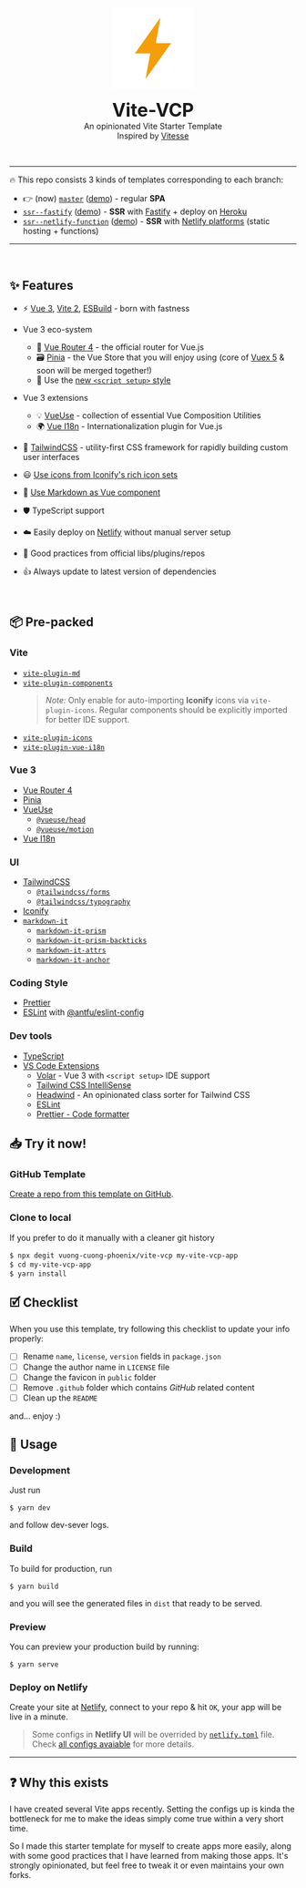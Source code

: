 <p align='center'>
  <img src="./.github/images/ion-ios-bolt.png" alt="Vite-VCP image">
</p>

<p align='center'>
  <b style="font-size: 2rem">Vite-VCP</b>
  <br />
  An opinionated Vite Starter Template
  <br />
  Inspired by <a href="https://github.com/antfu/vitesse">Vitesse</a>
</p>

<br />

---

🔥 This repo consists 3 kinds of templates corresponding to each branch:

- 👉 (now) [`master`](https://github.com/vuong-cuong-phoenix/vite-vcp/tree/master) ([demo](https://vite-vcp.netlify.app)) - regular **SPA**
- [`ssr--fastify`](https://github.com/vuong-cuong-phoenix/vite-vcp/tree/ssr--fastify) ([demo](https://vite-vcp.herokuapp.com)) - **SSR** with [Fastify](https://www.fastify.io/) + deploy on [Heroku](https://www.heroku.com/)
- [`ssr--netlify-function`](https://github.com/vuong-cuong-phoenix/vite-vcp/tree/ssr--netlify-function) ([demo](https://vite-vcp-ssr.netlify.app)) - **SSR** with [Netlify platforms](https://www.netlify.com/products/) (static hosting + functions)

---

<br />

## ✨ Features

- ⚡️ [Vue 3](https://github.com/vuejs/vue-next), [Vite 2](https://github.com/vitejs/vite), [ESBuild](https://github.com/evanw/esbuild) - born with fastness

- Vue 3 eco-system

  - 🚀 [Vue Router 4](https://github.com/vuejs/vue-router-next) - the official router for Vue.js
  - 🗃️ [Pinia](https://pinia.esm.dev) - the Vue Store that you will enjoy using (core of [Vuex 5](https://github.com/vuejs/rfcs/discussions/270) & soon will be merged together!)
  - 📜 Use the [new `<script setup>` style](https://github.com/vuejs/rfcs/pull/227)

- Vue 3 extensions

  - 💡 [VueUse](https://github.com/vueuse/vueuse) - collection of essential Vue Composition Utilities
  - 🌍 [Vue I18n](https://github.com/intlify/vue-i18n-next) - Internationalization plugin for Vue.js

- 🎨 [TailwindCSS](https://tailwindcss.com/) - utility-first CSS framework for rapidly building custom user interfaces

- 😃 [Use icons from Iconify's rich icon sets](https://github.com/iconify)

- 📝 [Use Markdown as Vue component](./src/components)

- 🛡️ TypeScript support

- ☁️️ Easily deploy on [Netlify](./netlify.toml) without manual server setup

- 💪 Good practices from official libs/plugins/repos

- 👍 Always update to latest version of dependencies

<br>

## 📦 Pre-packed

### Vite

- [`vite-plugin-md`](https://github.com/antfu/vite-plugin-md)
- [`vite-plugin-components`](https://github.com/antfu/vite-plugin-components)
  > _Note:_ Only enable for auto-importing **Iconify** icons via `vite-plugin-icons`. Regular components should be explicitly imported for better IDE support.
- [`vite-plugin-icons`](https://github.com/antfu/vite-plugin-icons)
- [`vite-plugin-vue-i18n`](https://github.com/intlify/vite-plugin-vue-i18n)

### Vue 3

- [Vue Router 4](https://github.com/vuejs/vue-router-next)
- [Pinia](https://pinia.esm.dev)
- [VueUse](https://github.com/vueuse/vueuse)
  - [`@vueuse/head`](https://github.com/vueuse/head)
  - [`@vueuse/motion`](https://github.com/vueuse/motion)
- [Vue I18n](https://github.com/intlify/vue-i18n-next)

### UI

- [TailwindCSS](https://tailwindcss.com/)
  - [`@tailwindcss/forms`](https://github.com/tailwindlabs/tailwindcss-forms)
  - [`@tailwindcss/typography`](https://github.com/tailwindlabs/tailwindcss-typography)
- [Iconify](https://github.com/iconify)
- [`markdown-it`](https://github.com/markdown-it/markdown-it)
  - [`markdown-it-prism`](https://github.com/jGleitz/markdown-it-prism)
  - [`markdown-it-prism-backticks`](https://github.com/stevejay/markdown-it-prism-backticks)
  - [`markdown-it-attrs`](https://github.com/arve0/markdown-it-attrs)
  - [`markdown-it-anchor`](https://github.com/valeriangalliat/markdown-it-anchor)

### Coding Style

- [Prettier](https://prettier.io/)
- [ESLint](https://eslint.org/) with [@antfu/eslint-config](https://github.com/antfu/eslint-config)

### Dev tools

- [TypeScript](https://www.typescriptlang.org/)
- [VS Code Extensions](./.vscode/extensions.json)
  - [Volar](https://marketplace.visualstudio.com/items?itemName=johnsoncodehk.volar) - Vue 3 with `<script setup>` IDE support
  - [Tailwind CSS IntelliSense](https://marketplace.visualstudio.com/items?itemName=bradlc.vscode-tailwindcss)
  - [Headwind](https://marketplace.visualstudio.com/items?itemName=bradlc.vscode-tailwindcss) - An opinionated class sorter for Tailwind CSS
  - [ESLint](https://marketplace.visualstudio.com/items?itemName=dbaeumer.vscode-eslint)
  - [Prettier - Code formatter](https://marketplace.visualstudio.com/items?itemName=esbenp.prettier-vscode)

## 📥 Try it now!

### GitHub Template

[Create a repo from this template on GitHub](https://github.com/vuong-cuong-phoenix/vite-vcp/generate).

### Clone to local

If you prefer to do it manually with a cleaner git history

```shell
$ npx degit vuong-cuong-phoenix/vite-vcp my-vite-vcp-app
$ cd my-vite-vcp-app
$ yarn install
```

## 🗹 Checklist

When you use this template, try following this checklist to update your info properly:

- [ ] Rename `name`, `license`, `version` fields in `package.json`
- [ ] Change the author name in `LICENSE` file
- [ ] Change the favicon in `public` folder
- [ ] Remove `.github` folder which contains _GitHub_ related content
- [ ] Clean up the `README`

and... enjoy :)

## 💁 Usage

### Development

Just run

```shell
$ yarn dev
```

and follow dev-sever logs.

### Build

To build for production, run

```shell
$ yarn build
```

and you will see the generated files in `dist` that ready to be served.

### Preview

You can preview your production build by running:

```shell
$ yarn serve
```

### Deploy on Netlify

Create your site at [Netlify](https://app.netlify.com), connect to your repo & hit `OK`, your app will be live in a minute.

> Some configs in **Netlify UI** will be overrided by [`netlify.toml`](./netlify.toml) file. Check [all configs avaiable](https://docs.netlify.com/configure-builds/file-based-configuration/) for more details.

---

## ❓ Why this exists

I have created several Vite apps recently. Setting the configs up is kinda the bottleneck for me to make the ideas simply come true within a very short time.

So I made this starter template for myself to create apps more easily, along with some good practices that I have learned from making those apps. It's strongly opinionated, but feel free to tweak it or even maintains your own forks.
